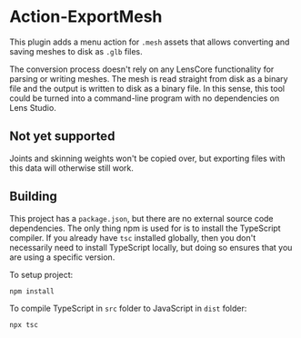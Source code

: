 # Action-ExportMesh

This plugin adds a menu action for `.mesh` assets that allows converting and saving meshes to disk as `.glb` files.

The conversion process doesn't rely on any LensCore functionality for parsing or writing meshes. The mesh is read straight from disk as a binary file and the output is written to disk as a binary file. In this sense, this tool could be turned into a command-line program with no dependencies on Lens Studio.

## Not yet supported

Joints and skinning weights won't be copied over, but exporting files with this data will otherwise still work.

## Building

This project has a `package.json`, but there are no external source code dependencies. The only thing npm is used for is to install the TypeScript compiler. If you already have `tsc` installed globally, then you don't necessarily need to install TypeScript locally, but doing so ensures that you are using a specific version.

To setup project:

```sh
npm install
```

To compile TypeScript in `src` folder to JavaScript in `dist` folder:

```sh
npx tsc
```
